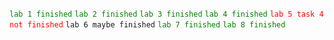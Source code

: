 <code style="color:green;">lab 1 finished</code>
<code style="color:green;">lab 2 finished</code>
<code style="color:green;">lab 3 finished</code>
<code style="color:green;">lab 4 finished</code>
<code style="color:red;">lab 5 task 4 not finished</code>
<code style="color:yelow;">lab 6 maybe finished</code>
<code style="color:green;">lab 7 finished</code>
<code style="color:green;">lab 8 finished</code>
